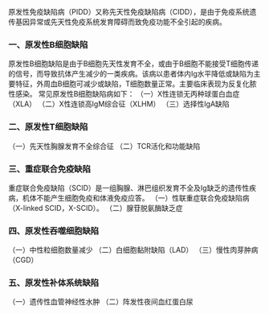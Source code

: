 


原发性免疫缺陷病（PIDD）又称先天性免疫缺陷病（CIDD），是由于免疫系统遗传基因异常或先天性免疫系统发育障碍而致免疫功能不全引起的疾病。

### 一、原发性B细胞缺陷
原发性B细胞缺陷是由于B细胞先天性发育不全，或由于B细胞不能接受T细胞传递的信号，而导致抗体产生减少的一类疾病。该病以患者体内Ig水平降低或缺陷为主要特征，外周血B细胞可减少或缺陷，T细胞数量正常。主要临床表现为反复化脓性感染。
常见原发性B细胞缺陷病如下：
（一）X性连锁无丙种球蛋白血症（XLA）
（二）X性连锁高IgM综合征（XLHM）
（三）选择性IgA缺陷

### 二、原发性T细胞缺陷
（一）先天性胸腺发育不全综合征
（二）TCR活化和功能缺陷

### 三、重症联合免疫缺陷
重症联合免疫缺陷（SCID）是一组胸腺、淋巴组织发育不全及Ig缺乏的遗传性疾病，机体不能产生细胞免疫和体液免疫应答。
（一）性联重症联合免疫缺陷病（X-linked SCID，X-SCID）。
（二）腺苷脱氨酶缺乏症

### 四、原发性吞噬细胞缺陷
（一）中性粒细胞数量减少
（二）白细胞黏附缺陷（LAD）
（三）慢性肉芽肿病（CGD）

### 五、原发性补体系统缺陷
（一）遗传性血管神经性水肿
（二）阵发性夜间血红蛋白尿
